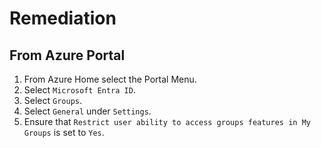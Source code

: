 # Remediation

## From Azure Portal

1. From Azure Home select the Portal Menu.
2. Select `Microsoft Entra ID`.
3. Select `Groups`.
4. Select `General` under `Settings`.
5. Ensure that `Restrict user ability to access groups features in My Groups` is set to `Yes`.
